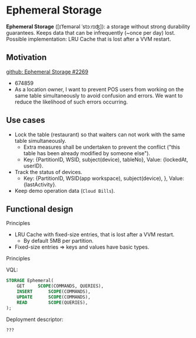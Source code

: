 # Ephemeral Storage

**Ephemeral Storage** ([ɪˈfemərəl ˈstɔːrɪʤ]): a storage without strong durability guarantees. Keeps data that can be infrequently (~once per day) lost. Possible implementation: LRU Cache that is lost after a VVM restart.

## Motivation

[github: Ephemeral Storage #2269](https://github.com/voedger/voedger/issues/2269)
- 674859
- As a location owner, I want to prevent POS users from working on the same table simultaneously to avoid confusion and errors. We want to reduce the likelihood of such errors occurring.

## Use cases

- Lock the table (restaurant) so that waiters can not work with the same table simultaneously.
  - Extra measures shall be undertaken to prevent the conflict ("this table has been already modified by someone else").
  - Key: {PartitionID, WSID, subject(device), tableNo}, Value: {lockedAt, userID}.
- Track the status of devices.
  - Key: {PartitionID, WSID(app workspace), subject(device), }, Value: {lastActivity}.
- Keep demo operation data (`Cloud Bills`).

## Functional design

Principles

- LRU Cache with fixed-size entries, that is lost after a VVM restart.
  - By default 5MB per partition.
- Fixed-size entries => keys and values have basic types.

Principles

VQL:

```sql
STORAGE Ephemeral(
	GET		SCOPE(COMMANDS, QUERIES),
	INSERT		SCOPE(COMMANDS),
	UPDATE		SCOPE(COMMANDS),
	READ		SCOPE(QUERIES),
);
```

Deployment descriptor:
```
???
```
